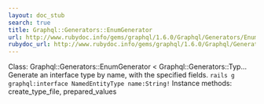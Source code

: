 ```yaml
---
layout: doc_stub
search: true
title: Graphql::Generators::EnumGenerator
url: http://www.rubydoc.info/gems/graphql/1.6.0/Graphql/Generators/EnumGenerator
rubydoc_url: http://www.rubydoc.info/gems/graphql/1.6.0/Graphql/Generators/EnumGenerator
---
```


Class: Graphql::Generators::EnumGenerator < Graphql::Generators::Typ...
Generate an interface type by name, with the specified fields. 
``` rails g graphql:interface NamedEntityType name:String! ``` 
Instance methods:
create_type_file, prepared_values

